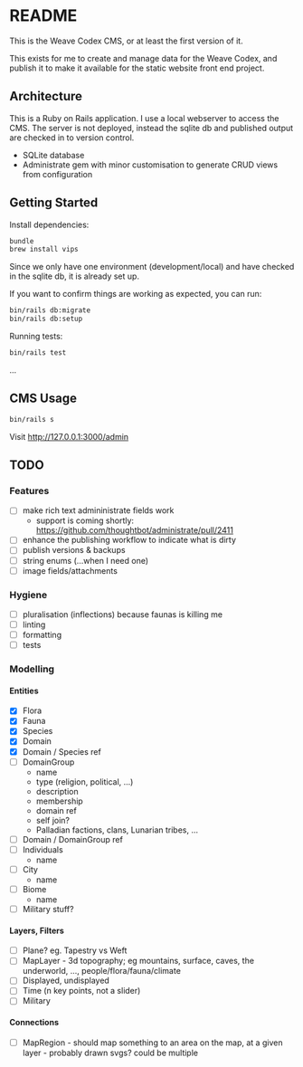 # README

This is the Weave Codex CMS, or at least the first version of it.

This exists for me to create and manage data for the Weave Codex, and publish it to make it available for the static website front end project.

## Architecture

This is a Ruby on Rails application. I use a local webserver to access the CMS. The server is not deployed, instead the sqlite db and published output are checked in to version control.

* SQLite database
* Administrate gem with minor customisation to generate CRUD views from configuration

## Getting Started

Install dependencies:

```sh
bundle
brew install vips
```

Since we only have one environment (development/local) and have checked in the sqlite db, it is already set up. 

If you want to confirm things are working as expected, you can run:

```sh
bin/rails db:migrate
bin/rails db:setup
```

Running tests:

```sh
bin/rails test
```

...

## CMS Usage

```sh
bin/rails s
```

Visit http://127.0.0.1:3000/admin

## TODO

### Features

- [ ] make rich text admininistrate fields work
  * support is coming shortly: https://github.com/thoughtbot/administrate/pull/2411
- [ ] enhance the publishing workflow to indicate what is dirty
- [ ] publish versions & backups
- [ ] string enums (...when I need one)
- [ ] image fields/attachments

### Hygiene

- [ ] pluralisation (inflections) because faunas is killing me
- [ ] linting
- [ ] formatting
- [ ] tests

### Modelling

#### Entities

- [x] Flora
- [x] Fauna
- [x] Species
- [x] Domain
- [x] Domain / Species ref
- [ ] DomainGroup
  * name
  * type (religion, political, ...)
  * description
  * membership
  * domain ref
  * self join?
  * Palladian factions, clans, Lunarian tribes, ...
- [ ] Domain / DomainGroup ref
- [ ] Individuals
  * name
- [ ] City
  * name
- [ ] Biome
  * name
- [ ] Military stuff?

#### Layers, Filters

- [ ] Plane? eg. Tapestry vs Weft
- [ ] MapLayer - 3d topography; eg mountains, surface, caves, the underworld, ..., people/flora/fauna/climate
- [ ] Displayed, undisplayed
- [ ] Time (n key points, not a slider)
- [ ] Military

#### Connections

- [ ] MapRegion - should map something to an area on the map, at a given layer - probably drawn svgs? could be multiple
